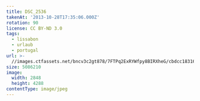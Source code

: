 ```yaml
---
title: DSC_2536
takenAt: '2013-10-28T17:35:06.000Z'
rotation: 90
license: CC BY-ND 3.0
tags:
  - lissabon
  - urlaub
  - portugal
url: >-
  //images.ctfassets.net/bncv3c2gt878/7FTPq2ExRYWfpy8BIRXheG/cbdcc183165ccaeff3082f70cbc59d23/dsc_2536_10577584426_o
size: 5086210
image:
  width: 2848
  height: 4288
contentType: image/jpeg
---
```


